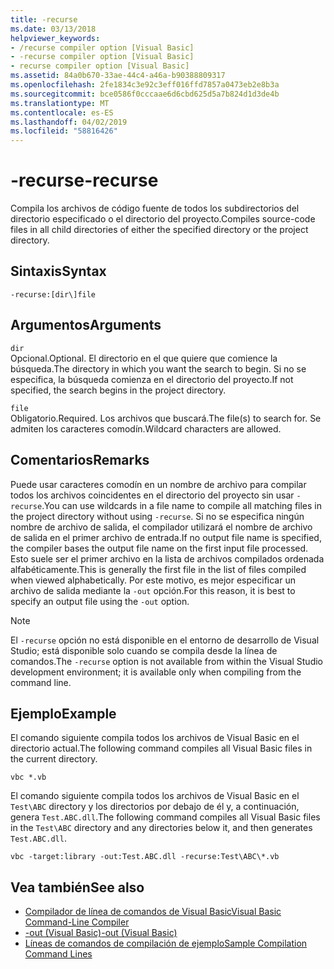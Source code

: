 ```yaml
---
title: -recurse
ms.date: 03/13/2018
helpviewer_keywords:
- /recurse compiler option [Visual Basic]
- -recurse compiler option [Visual Basic]
- recurse compiler option [Visual Basic]
ms.assetid: 84a0b670-33ae-44c4-a46a-b90388809317
ms.openlocfilehash: 2fe1834c3e92c3eff016ffd7857a0473eb2e8b3a
ms.sourcegitcommit: bce0586f0cccaae6d6cbd625d5a7b824d1d3de4b
ms.translationtype: MT
ms.contentlocale: es-ES
ms.lasthandoff: 04/02/2019
ms.locfileid: "58816426"
---
```

# <a name="-recurse"></a><span data-ttu-id="d834b-102">-recurse</span><span class="sxs-lookup"><span data-stu-id="d834b-102">-recurse</span></span>
<span data-ttu-id="d834b-103">Compila los archivos de código fuente de todos los subdirectorios del directorio especificado o el directorio del proyecto.</span><span class="sxs-lookup"><span data-stu-id="d834b-103">Compiles source-code files in all child directories of either the specified directory or the project directory.</span></span>  
  
## <a name="syntax"></a><span data-ttu-id="d834b-104">Sintaxis</span><span class="sxs-lookup"><span data-stu-id="d834b-104">Syntax</span></span>  
  
```  
-recurse:[dir\]file  
```  
  
## <a name="arguments"></a><span data-ttu-id="d834b-105">Argumentos</span><span class="sxs-lookup"><span data-stu-id="d834b-105">Arguments</span></span>  
 `dir`  
 <span data-ttu-id="d834b-106">Opcional.</span><span class="sxs-lookup"><span data-stu-id="d834b-106">Optional.</span></span> <span data-ttu-id="d834b-107">El directorio en el que quiere que comience la búsqueda.</span><span class="sxs-lookup"><span data-stu-id="d834b-107">The directory in which you want the search to begin.</span></span> <span data-ttu-id="d834b-108">Si no se especifica, la búsqueda comienza en el directorio del proyecto.</span><span class="sxs-lookup"><span data-stu-id="d834b-108">If not specified, the search begins in the project directory.</span></span>  
  
 `file`  
 <span data-ttu-id="d834b-109">Obligatorio.</span><span class="sxs-lookup"><span data-stu-id="d834b-109">Required.</span></span> <span data-ttu-id="d834b-110">Los archivos que buscará.</span><span class="sxs-lookup"><span data-stu-id="d834b-110">The file(s) to search for.</span></span> <span data-ttu-id="d834b-111">Se admiten los caracteres comodín.</span><span class="sxs-lookup"><span data-stu-id="d834b-111">Wildcard characters are allowed.</span></span>  
  
## <a name="remarks"></a><span data-ttu-id="d834b-112">Comentarios</span><span class="sxs-lookup"><span data-stu-id="d834b-112">Remarks</span></span>  
 <span data-ttu-id="d834b-113">Puede usar caracteres comodín en un nombre de archivo para compilar todos los archivos coincidentes en el directorio del proyecto sin usar `-recurse`.</span><span class="sxs-lookup"><span data-stu-id="d834b-113">You can use wildcards in a file name to compile all matching files in the project directory without using `-recurse`.</span></span> <span data-ttu-id="d834b-114">Si no se especifica ningún nombre de archivo de salida, el compilador utilizará el nombre de archivo de salida en el primer archivo de entrada.</span><span class="sxs-lookup"><span data-stu-id="d834b-114">If no output file name is specified, the compiler bases the output file name on the first input file processed.</span></span> <span data-ttu-id="d834b-115">Esto suele ser el primer archivo en la lista de archivos compilados ordenada alfabéticamente.</span><span class="sxs-lookup"><span data-stu-id="d834b-115">This is generally the first file in the list of files compiled when viewed alphabetically.</span></span> <span data-ttu-id="d834b-116">Por este motivo, es mejor especificar un archivo de salida mediante la `-out` opción.</span><span class="sxs-lookup"><span data-stu-id="d834b-116">For this reason, it is best to specify an output file using the `-out` option.</span></span>  
  
> [!NOTE]
>  <span data-ttu-id="d834b-117">El `-recurse` opción no está disponible en el entorno de desarrollo de Visual Studio; está disponible solo cuando se compila desde la línea de comandos.</span><span class="sxs-lookup"><span data-stu-id="d834b-117">The `-recurse` option is not available from within the Visual Studio development environment; it is available only when compiling from the command line.</span></span>  
  
## <a name="example"></a><span data-ttu-id="d834b-118">Ejemplo</span><span class="sxs-lookup"><span data-stu-id="d834b-118">Example</span></span>  
 <span data-ttu-id="d834b-119">El comando siguiente compila todos los archivos de Visual Basic en el directorio actual.</span><span class="sxs-lookup"><span data-stu-id="d834b-119">The following command compiles all Visual Basic files in the current directory.</span></span>  
  
```console
vbc *.vb  
```  
  
 <span data-ttu-id="d834b-120">El comando siguiente compila todos los archivos de Visual Basic en el `Test\ABC` directory y los directorios por debajo de él y, a continuación, genera `Test.ABC.dll`.</span><span class="sxs-lookup"><span data-stu-id="d834b-120">The following command compiles all Visual Basic files in the `Test\ABC` directory and any directories below it, and then generates `Test.ABC.dll`.</span></span>  
  
```console
vbc -target:library -out:Test.ABC.dll -recurse:Test\ABC\*.vb  
```  
  
## <a name="see-also"></a><span data-ttu-id="d834b-121">Vea también</span><span class="sxs-lookup"><span data-stu-id="d834b-121">See also</span></span>

- [<span data-ttu-id="d834b-122">Compilador de línea de comandos de Visual Basic</span><span class="sxs-lookup"><span data-stu-id="d834b-122">Visual Basic Command-Line Compiler</span></span>](../../../visual-basic/reference/command-line-compiler/index.md)
- [<span data-ttu-id="d834b-123">-out (Visual Basic)</span><span class="sxs-lookup"><span data-stu-id="d834b-123">-out (Visual Basic)</span></span>](../../../visual-basic/reference/command-line-compiler/out.md)
- [<span data-ttu-id="d834b-124">Líneas de comandos de compilación de ejemplo</span><span class="sxs-lookup"><span data-stu-id="d834b-124">Sample Compilation Command Lines</span></span>](../../../visual-basic/reference/command-line-compiler/sample-compilation-command-lines.md)
